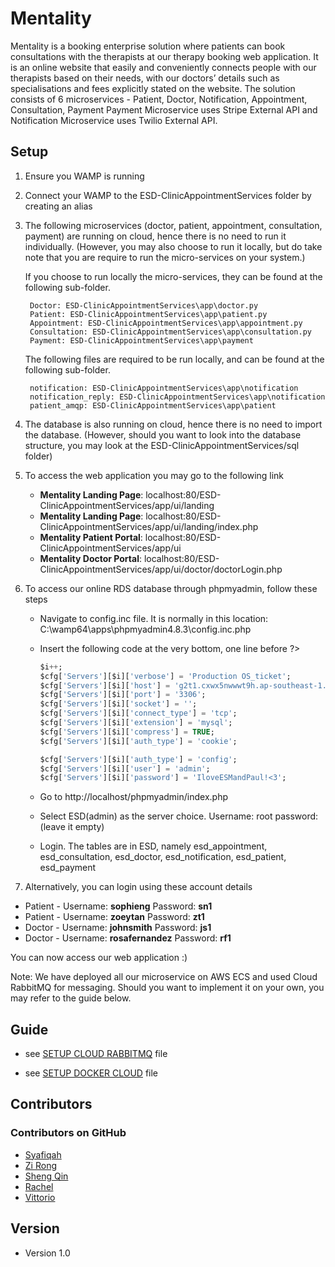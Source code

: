 Mentality
======
Mentality is a booking enterprise solution where patients can book consultations with the therapists at our therapy booking web application. It is an online website that easily and conveniently connects people with our therapists based on their needs, with our doctors’ details such as specialisations and fees explicitly stated on the website. 
The solution consists of 6 microservices - Patient, Doctor, Notification, Appointment, Consultation, Payment Payment Microservice uses Stripe External API and Notification Microservice uses Twilio External API. 



## Setup
1. Ensure you WAMP is running

2. Connect your WAMP to the ESD-ClinicAppointmentServices folder by creating an alias

3. The following microservices (doctor, patient, appointment, consultation, payment) are running on cloud, hence there is no need to run it individually. 
(However, you may also choose to run it locally, but do take note that you are require to run the micro-services on your system.) 

	If you choose to run locally the micro-services, they can be found at the following sub-folder.
		
		Doctor: ESD-ClinicAppointmentServices\app\doctor.py
		Patient: ESD-ClinicAppointmentServices\app\patient.py
		Appointment: ESD-ClinicAppointmentServices\app\appointment.py
		Consultation: ESD-ClinicAppointmentServices\app\consultation.py
		Payment: ESD-ClinicAppointmentServices\app\payment

	The following files are required to be run locally, and can be found at the following sub-folder.

		notification: ESD-ClinicAppointmentServices\app\notification
		notification_reply: ESD-ClinicAppointmentServices\app\notification	
		patient_amqp: ESD-ClinicAppointmentServices\app\patient

4. The database is also running on cloud, hence there is no need to import the database. (However, should you want to look into the database structure, you may look at the ESD-ClinicAppointmentServices/sql folder)

5. To access the web application you may go to the following link

   - **Mentality Landing Page**: localhost:80/ESD-ClinicAppointmentServices/app/ui/landing 
   - **Mentality Landing Page**: localhost:80/ESD-ClinicAppointmentServices/app/ui/landing/index.php
   - **Mentality Patient Portal**: localhost:80/ESD-ClinicAppointmentServices/app/ui
   - **Mentality Doctor Portal**: localhost:80/ESD-ClinicAppointmentServices/app/ui/doctor/doctorLogin.php

6. To access our online RDS database through phpmyadmin, follow these steps

   - Navigate to config.inc file. It is normally in this location: C:\wamp64\apps\phpmyadmin4.8.3\config.inc.php

   - Insert the following code at the very bottom, one line before ?>

     ```sql
     $i++;
     $cfg['Servers'][$i]['verbose'] = 'Production OS_ticket';
     $cfg['Servers'][$i]['host'] = 'g2t1.cxwx5nwwwt9h.ap-southeast-1.rds.amazonaws.com';
     $cfg['Servers'][$i]['port'] = '3306';
     $cfg['Servers'][$i]['socket'] = '';
     $cfg['Servers'][$i]['connect_type'] = 'tcp';
     $cfg['Servers'][$i]['extension'] = 'mysql';
     $cfg['Servers'][$i]['compress'] = TRUE;
     $cfg['Servers'][$i]['auth_type'] = 'cookie';
     
     $cfg['Servers'][$i]['auth_type'] = 'config';
     $cfg['Servers'][$i]['user'] = 'admin';
     $cfg['Servers'][$i]['password'] = 'IloveESMandPaul!<3';
     ```

   - Go to http://localhost/phpmyadmin/index.php

   - Select ESD(admin) as the server choice. Username: root password: (leave it empty) 

   - Login. The tables are in ESD, namely esd_appointment, esd_consultation, esd_doctor, esd_notification, esd_patient, esd_payment

7.  Alternatively, you can login using these account details

   - Patient - Username: **sophieng** Password: **sn1**
   - Patient - Username: **zoeytan** Password: **zt1**
   - Doctor - Username: **johnsmith** Password: **js1**
   - Doctor - Username: **rosafernandez** Password: **rf1**

You can now access our web application :)

Note: We have deployed all our microservice on AWS ECS and used Cloud RabbitMQ for messaging. Should you want to implement it on your own, you may refer to the guide below. 



## Guide

* see [SETUP CLOUD RABBITMQ](https://github.com/syafiqahmr/ESD-ClinicAppointmentServices/blob/master/SETUP_CLOUDRABBITMQ.md) file

* see [SETUP DOCKER CLOUD](https://github.com/syafiqahmr/ESD-ClinicAppointmentServices/blob/master/SETUP_DOCKERCLOUD.md) file

  

## Contributors

### Contributors on GitHub
* [Syafiqah](https://github.com/syafiqahmr)
* [Zi Rong](https://github.com/ZiRong27)
* [Sheng Qin](https://github.com//simshengqin)
* [Rachel](https://github.com/racheltoh)
* [Vittorio](https://github.com/[VittorioWeiLong](https://github.com/VittorioWeiLong))

## Version 
* Version 1.0
